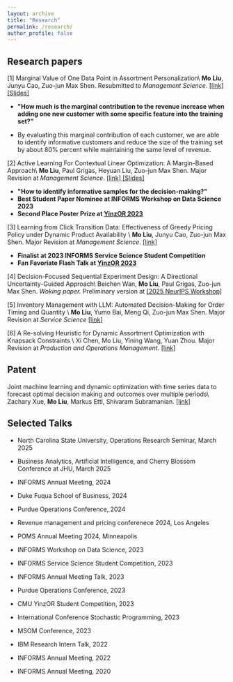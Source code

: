 ```yaml
---
layout: archive
title: "Research"
permalink: /research/
author_profile: false
---
```


## Research papers


[1] Marginal Value of One Data Point in Assortment Personalization\\
**Mo Liu**, Junyu Cao, Zuo-jun Max Shen. Resubmitted to _Management Science_. [ \[link\] ](https://papers.ssrn.com/sol3/papers.cfm?abstract_id=4487888) [ \[Slides\] ](https://moliu15.github.io/files/INFORMS_value_of_information.pdf)


* **"How much is the marginal contribution to the revenue increase when adding one new customer with some specific feature into the training set?"** 

* By evaluating this marginal contribution of each customer, we are able to identify informative customers and reduce the size of the training set by about 80% percent while maintaining the same level of revenue.


[2] Active Learning For Contextual Linear Optimization: A Margin-Based Approach\\
**Mo Liu**, Paul Grigas, Heyuan Liu, Zuo-jun Max Shen. Major Revision at _Management Science_. [ \[link\] ](http://arxiv.org/abs/2305.06584)[ \[Slides\] ](https://moliu15.github.io/files/MBALSPO_INFORMS_New.pdf)

* **"How to identify informative samples for the decision-making?"** 
* **Best Student Paper Nominee at INFORMS Workshop on Data Science 2023**
* **Second Place Poster Prize at [YinzOR 2023](https://yinzor.cmuinforms.org/)**



[3] Learning from Click Transition Data: Effectiveness of Greedy Pricing Policy under Dynamic Product Availability \\
**Mo Liu**, Junyu Cao, Zuo-jun Max Shen. Major Revision at _Management Science_. [ \[link\] ](https://papers.ssrn.com/sol3/papers.cfm?abstract_id=4158054)

* **Finalist at 2023 INFORMS Service Science Student Competition**
* **Fan Favoriate Flash Talk at [YinzOR 2023](https://yinzor.cmuinforms.org/)**


[4] Decision-Focused Sequential Experiment Design: A Directional Uncertainty-Guided Approach\\
Beichen Wan, **Mo Liu**, Paul Grigas, Zuo-jun Max Shen. _Woking paper._ Preliminary version at [\[2025 NeurIPS Workshop\]](https://openreview.net/pdf?id=d0YZKGB649)

[5] Inventory Management with LLM: Automated Decision-Making for Order Timing and Quantity \\
**Mo Liu**, Yumo Bai, Meng Qi, Zuo-jun Max Shen. Major Revision at _Service Science_ [ \[link\] ](https://papers.ssrn.com/sol3/papers.cfm?abstract_id=3888897)


[6] A Re-solving Heuristic for Dynamic Assortment Optimization with Knapsack Constraints \\
Xi Chen, Mo Liu, Yining Wang, Yuan Zhou. Major Revision at _Production and Operations Management_. [ \[link\] ](https://arxiv.org/pdf/2407.05564)


## Patent 

Joint machine learning and dynamic optimization with time series data to forecast optimal decision making and outcomes over multiple periods\\
Zachary Xue, **Mo Liu**, Markus Ettl, Shivaram Subramanian. [ \[link\] ](https://patents.google.com/patent/US20240220855A1/en)




## Selected Talks

* North Carolina State University, Operations Research Seminar, March 2025
* Business Analytics, Artificial Intelligence, and Cherry Blossom Conference at JHU, March 2025
* INFORMS Annual Meeting, 2024
* Duke Fuqua School of Business, 2024
* Purdue Operations Conference, 2024
* Revenue management and pricing conferenece 2024, Los Angeles
* POMS Annual Meeting 2024, Minneapolis


* INFORMS Workshop on Data Science, 2023
* INFORMS Service Science Student Competition, 2023
* INFORMS Annual Meeting Talk, 2023
* Purdue Operations Conference, 2023
* CMU YinzOR Student Competition, 2023
* International Conference Stochastic Programming, 2023
* MSOM Conference,  2023
* IBM Research Intern Talk, 2022
* INFORMS Annual Meeting, 2022
* INFORMS Annual Meeting, 2020



